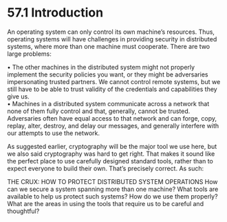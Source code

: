 # 57.1 Introduction  

An operating system can only control its own machine’s resources. Thus, operating systems will have challenges in providing security in distributed systems, where more than one machine must cooperate. There are two large problems:  

• The other machines in the distributed system might not properly implement the security policies you want, or they might be adversaries impersonating trusted partners. We cannot control remote systems, but we still have to be able to trust validity of the credentials and capabilities they give us.   
• Machines in a distributed system communicate across a network that none of them fully control and that, generally, cannot be trusted. Adversaries often have equal access to that network and can forge, copy, replay, alter, destroy, and delay our messages, and generally interfere with our attempts to use the network.  

As suggested earlier, cryptography will be the major tool we use here, but we also said cryptography was hard to get right. That makes it sound like the perfect place to use carefully designed standard tools, rather than to expect everyone to build their own. That’s precisely correct. As such:  

THE CRUX: HOW TO PROTECT DISTRIBUTED SYSTEM OPERATIONS How can we secure a system spanning more than one machine? What tools are available to help us protect such systems? How do we use them properly? What are the areas in using the tools that require us to be careful and thoughtful?  

